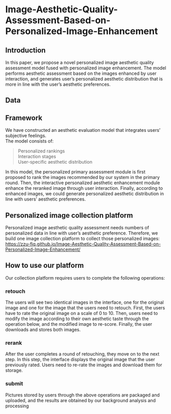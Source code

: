 # Image-Aesthetic-Quality-Assessment-Based-on-Personalized-Image-Enhancement
## Introduction
In this paper, we propose a novel personalized
image aesthetic quality assessment model fused with personalized
image enhancement. The model performs aesthetic assessment
based on the images enhanced by user interaction, and generates
user’s personalized aesthetic distribution that is more in line
with the user’s aesthetic preferences.  
## Data 
## Framework
We have constructed an
aesthetic evaluation model that integrates users’ subjective
feelings.<br>
The model consists of:
>Personalized rankings<br>Interaction stages<br>User-specific aesthetic distribution<br>  

In this model, the personalized primary assessment
module is first proposed to rank the images recommended by our
system in the primary round. Then, the interactive personalized
aesthetic enhancement module enhance the reranked image
through user interaction. Finally, according to enhanced images,
we could generate personalized aesthetic distribution in line
with users’ aesthetic preferences.  
## Personalized image collection platform
Personalized image aesthetic quality assessment needs numbers of personalized data
in line with user’s aesthetic preference. Therefore, we build one
image collection platform to collect those personalized images:<br>
https://zzu-fjq.github.io/Image-Aesthetic-Quality-Assessment-Based-on-Personalized-Image-Enhancement/ 
## How to use our platform
Our collection platform requires users to complete the following operations: 
### retouch
The users will see two identical images in the interface, one for the original image and one for the image that the users need to retouch. First, the users have to rate the original image on a scale of 0 to 10.
Then, users need to modify the image according to their own aesthetic taste through the operation below, and the modified image to re-score. Finally, the user downloads and stores both images.
### rerank
After the user completes a round of retouching, they move on to the next step. In this step, the interface displays the original image that the user previously rated. Users need to re-rate the images and download them for storage.
### submit
Pictures stored by users through the above operations are packaged and uploaded, and the results are obtained by our background analysis and processing


